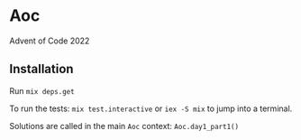 # Aoc

Advent of Code 2022

## Installation

Run `mix deps.get`

To run the tests: `mix test.interactive` or `iex -S mix` to jump into a terminal.

Solutions are called in the main `Aoc` context: `Aoc.day1_part1()`

